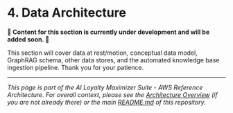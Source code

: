 
# 4. Data Architecture

**🚧 Content for this section is currently under development and will be added soon. 🚧**

This section will cover data at rest/motion, conceptual data model, GraphRAG schema, other data stores, and the automated knowledge base ingestion pipeline. Thank you for your patience.

---
*This page is part of the AI Loyalty Maximizer Suite - AWS Reference Architecture. For overall context, please see the [Architecture Overview](./00_ARCHITECTURE_OVERVIEW.md) (if you are not already there) or the main [README.md](../README.md) of this repository.*

